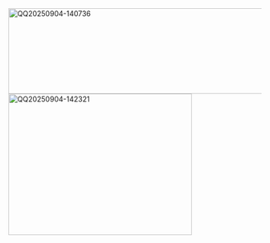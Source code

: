<img width="1022" height="170" alt="QQ20250904-140736" src="https://github.com/user-attachments/assets/db81b6fe-4a7c-49e2-ab1d-351395f9d859" />
<img width="365" height="281" alt="QQ20250904-142321" src="https://github.com/user-attachments/assets/654e38d7-3852-4365-9a52-ca0e958df609" />

